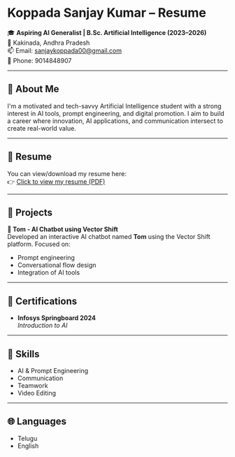 # Koppada Sanjay Kumar – Resume

🎓 **Aspiring AI Generalist | B.Sc. Artificial Intelligence (2023–2026)**  
📍 Kakinada, Andhra Pradesh  
📫 Email: sanjaykoppada00@gmail.com  
📱 Phone: 9014848907

---

## 👋 About Me

I'm a motivated and tech-savvy Artificial Intelligence student with a strong interest in AI tools, prompt engineering, and digital promotion. I aim to build a career where innovation, AI applications, and communication intersect to create real-world value.

---

## 📄 Resume

You can view/download my resume here:  
👉 [Click to view my resume (PDF)](./sanjay%20cv.pdf)

---

## 💼 Projects

**🧠 Tom - AI Chatbot using Vector Shift**  
Developed an interactive AI chatbot named **Tom** using the Vector Shift platform. Focused on:
- Prompt engineering
- Conversational flow design
- Integration of AI tools

---

## 🏅 Certifications

- **Infosys Springboard 2024**  
  *Introduction to AI*

---

## 🧠 Skills

- AI & Prompt Engineering  
- Communication  
- Teamwork  
- Video Editing  

---

## 🌐 Languages

- Telugu  
- English  
